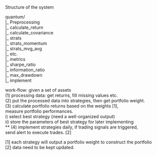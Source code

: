 Structure of the system  

quantum/  
    |_ Preprocessing  
        |_ calculate_return  
        |_ calculate_covariance  
    |_ strats  
        |_ strats_momentum  
        |_ strats_mvg_avg  
        |_ etc.  
    |_ metrics  
        |_ sharpe_ratio  
        |_ information_ratio  
        |_ max_drawdown  
    |_ implement  


work-flow: given a set of assets   
(1) processing data: get returns, fill missing values etc.   
(2) put the processed data into strategies, then get portfolio weight.   
(3) calculate portfolio returns based on the weights [1],  
    measure portfolio performances.  
    i) select best strategy (need a well-organized output)  
    ii) store the parameters of best strategy for later implementing  
** (4) implement strategies daily, if trading signals are triggered,  
       send alert to execute trades. [2]  

[1] each strategy will output a portfolio weight to construct the portfolio  
[2] data need to be kept updated.  
